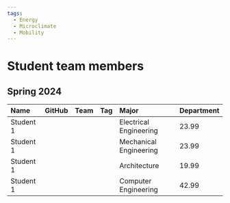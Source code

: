 ```yaml
---
tags:
  - Energy
  - Microclimate
  - Mobility
---
```


# Student team members

## Spring 2024

| Name      | GitHub | Team | Tag  | Major                  | Department |
| :-------- | :----- | :--- | :--- | :--------------------- | :--------- |
| Student 1 |        |      |      | Electrical Engineering | 23.99      |
| Student 1 |        |      |      | Mechanical Engineering | 23.99      |
| Student 1 |        |      |      | Architecture           | 19.99      |
| Student 1 |        |      |      | Computer Engineering   | 42.99      |